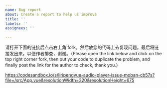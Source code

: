```yaml
---
name: Bug report
about: Create a report to help us improve
title: ''
labels: ''
assignees: ''

---
```


请打开下面的链接后点击右上角 fork，然后放您的代码上去复现问题，最后将链接发出来，以便作者排查，谢谢。（Please open the link below and click on the top right corner fork, then put your code to duplicate the problem, and finally post the link for the author to check, thank you.）

https://codesandbox.io/s/liripengvue-audio-player-issue-moban-cb57s?file=/src/App.vue&resolutionWidth=320&resolutionHeight=675
